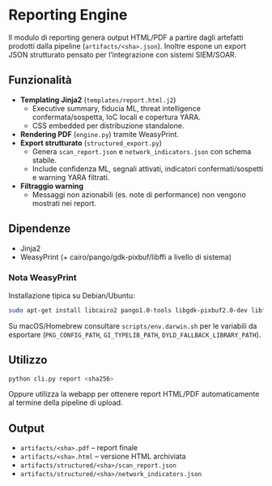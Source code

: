 # Reporting Engine

Il modulo di reporting genera output HTML/PDF a partire dagli artefatti prodotti
dalla pipeline (`artifacts/<sha>.json`). Inoltre espone un export JSON
strutturato pensato per l’integrazione con sistemi SIEM/SOAR.

## Funzionalità
* **Templating Jinja2** (`templates/report.html.j2`)
  * Executive summary, fiducia ML, threat intelligence confermata/sospetta,
    IoC locali e copertura YARA.
  * CSS embedded per distribuzione standalone.
* **Rendering PDF** (`engine.py`) tramite WeasyPrint.
* **Export strutturato** (`structured_export.py`)
  * Genera `scan_report.json` e `network_indicators.json` con schema stabile.
  * Include confidenza ML, segnali attivati, indicatori confermati/sospetti e
    warning YARA filtrati.
* **Filtraggio warning**
  * Messaggi non azionabili (es. note di performance) non vengono mostrati nei
    report.

## Dipendenze
* Jinja2
* WeasyPrint (+ cairo/pango/gdk-pixbuf/libffi a livello di sistema)

### Nota WeasyPrint
Installazione tipica su Debian/Ubuntu:
```bash
sudo apt-get install libcairo2 pango1.0-tools libgdk-pixbuf2.0-dev libffi-dev
```
Su macOS/Homebrew consultare `scripts/env.darwin.sh` per le variabili da
esportare (`PKG_CONFIG_PATH`, `GI_TYPELIB_PATH`, `DYLD_FALLBACK_LIBRARY_PATH`).

## Utilizzo
```bash
python cli.py report <sha256>
```
Oppure utilizza la webapp per ottenere report HTML/PDF automaticamente al termine
 della pipeline di upload.

## Output
* `artifacts/<sha>.pdf` – report finale
* `artifacts/<sha>.html` – versione HTML archiviata
* `artifacts/structured/<sha>/scan_report.json`
* `artifacts/structured/<sha>/network_indicators.json`

